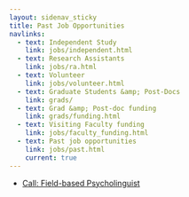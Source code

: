 ```yaml
---
layout: sidenav_sticky
title: Past Job Opportunities
navlinks:
  - text: Independent Study
    link: jobs/independent.html
  - text: Research Assistants
    link: jobs/ra.html
  - text: Volunteer
    link: jobs/volunteer.html
  - text: Graduate Students &amp; Post-Docs
    link: grads/
  - text: Grad &amp; Post-doc funding
    link: grads/funding.html
  - text: Visiting Faculty funding
    link: jobs/faculty_funding.html
  - text: Past job opportunities
    link: jobs/past.html
    current: true
---
```


  * [Call: Field-based Psycholinguist](fieldwork.html)
